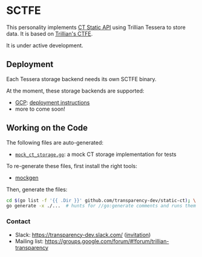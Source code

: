 # SCTFE

This personality implements [CT Static API](https://c2sp.org/static-ct-api) using
Trillian Tessera to store data. It is based on [Trillian's CTFE](https://github.com/google/certificate-transparency-go/tree/master/trillian/ctfe).

It is under active development.

## Deployment
Each Tessera storage backend needs its own SCTFE binary.

At the moment, these storage backends are supported:

 - [GCP](./cmd/gcp/): [deployment instructions](./deployment/live/gcp/test/)
 - more to come soon!

## Working on the Code
The following files are auto-generated:
 - [`mock_ct_storage.go`](./mockstorage/mock_ct_storage.go): a mock CT storage implementation for tests

To re-generate these files, first install the right tools:
 - [mockgen](https://github.com/golang/mock?tab=readme-ov-file#installation)

Then, generate the files:
```bash
cd $(go list -f '{{ .Dir }}' github.com/transparency-dev/static-ct); \
go generate -x ./...  # hunts for //go:generate comments and runs them
```

### Contact

- Slack: https://transparency-dev.slack.com/ ([invitation](https://join.slack.com/t/transparency-dev/shared_invite/zt-27pkqo21d-okUFhur7YZ0rFoJVIOPznQ))
- Mailing list: https://groups.google.com/forum/#!forum/trillian-transparency
